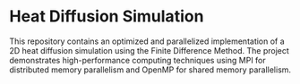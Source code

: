# Heat Diffusion Simulation
This repository contains an optimized and parallelized implementation of a 2D heat diffusion simulation using the Finite Difference Method. The project demonstrates high-performance computing techniques using MPI for distributed memory parallelism and OpenMP for shared memory parallelism.